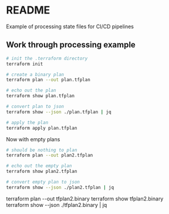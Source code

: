# README
Example of processing state files for CI/CD pipelines 

## Work through processing example

```sh
# init the .terraform directory
terraform init        

# create a binary plan
terraform plan --out plan.tfplan 

# echo out the plan
terraform show plan.tfplan 

# convert plan to json
terraform show --json ./plan.tfplan | jq 

# apply the plan
terraform apply plan.tfplan
```

Now with empty plans
```sh
# should be nothing to plan
terraform plan --out plan2.tfplan

# echo out the empty plan
terraform show plan2.tfplan 

# convert empty plan to json
terraform show --json ./plan2.tfplan | jq 

```
       



terraform plan --out tfplan2.binary 
terraform show tfplan2.binary   
terraform show --json ./tfplan2.binary | jq 

